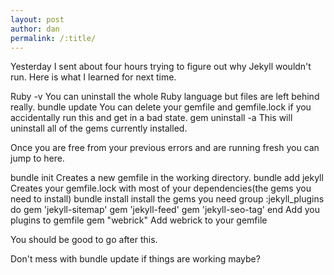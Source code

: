 ```yaml
---
layout: post
author: dan
permalink: /:title/
---
```

Yesterday I sent about four hours trying to figure out why Jekyll wouldn't run. Here is what I learned for next time. 

Ruby -v
You can uninstall the whole Ruby language but files are left behind really.
bundle update
You can delete your gemfile and gemfile.lock if you accidentally run this and get in a bad state.
gem uninstall -a
This will uninstall all of the gems currently installed.

Once you are free from your previous errors and are running fresh you can jump to here.

bundle init 
Creates a new gemfile in the working directory.
bundle add jekyll
Creates your gemfile.lock with most of your dependencies(the gems you need to install)
bundle install
install the gems you need
group :jekyll_plugins do
  gem 'jekyll-sitemap'
  gem 'jekyll-feed'
  gem 'jekyll-seo-tag'
end
Add you plugins to gemfile
gem "webrick"
Add webrick to your gemfile

You should be good to go after this.

Don't mess with bundle update if things are working maybe?